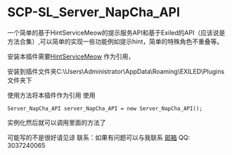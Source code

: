 # SCP-SL_Server_NapCha_API
一个简单的基于HintServiceMeow的提示服务API和基于Exiled的API（应该说是方法合集）,可以简单的实现一些功能例如提示hint，简单的特殊角色不重叠等。

安装本插件需要[HintServiceMeow](https://github.com/MeowServer/HintServiceMeow) 作为引用，

安装到插件文件夹C:\Users\Administrator\AppData\Roaming\EXILED\Plugins文件夹下


使用方法将本插件作为引用
使用

    Server_NapCha_API server_NapCha_API = new Server_NapCha_API();
    
实例化然后就可以调用里面的方法了


可能写的不是很好请见谅
联系：如果有问题可以与我联系 [邮箱](liseximt@outlook.com) QQ: 3037240065
